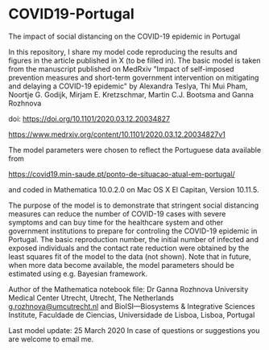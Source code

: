 # COVID19-Portugal
The impact of social distancing on the COVID-19 epidemic in Portugal

In this repository, I share my model code reproducing the results and figures in the article published in X (to be filled in). 
The basic model is taken from the manuscript published on MedRxiv "Impact of self-imposed prevention measures and short-term 
government intervention on mitigating and delaying a COVID-19 epidemic" by Alexandra Teslya, Thi Mui Pham, Noortje G. Godijk, 
Mirjam E. Kretzschmar, Martin C.J. Bootsma and Ganna Rozhnova

doi: https://doi.org/10.1101/2020.03.12.20034827

https://www.medrxiv.org/content/10.1101/2020.03.12.20034827v1

The model parameters were chosen to reflect the Portuguese data available from 

https://covid19.min-saude.pt/ponto-de-situacao-atual-em-portugal/ 

and coded in Mathematica 10.0.2.0 on Mac OS X El Capitan, Version 10.11.5. 

The purpose of the model is to demonstrate that stringent social distancing measures can reduce the number of COVID-19 cases with severe symptoms and can buy time for the healthcare system and other government institutions to prepare for controling the COVID-19 epidemic in Portugal. The basic reproduction number, the initial number of infected and exposed individuals and the contact rate reduction were obtained by the least squares fit of the model to the data (not shown). Note that in future, when more data become available, the model parameters should be estimated using e.g. Bayesian framework.

Author of the Mathematica notebook file:
Dr Ganna Rozhnova 
University Medical Center Utrecht, Utrecht, The Netherlands g.rozhnova@umcutrecht.nl and 
BioISI—Biosystems & Integrative Sciences Institute, Faculdade de Ciencias, Universidade de Lisboa, Lisboa, Portugal

Last model update: 25 March 2020
In case of questions or suggestions you are welcome to email me. 
